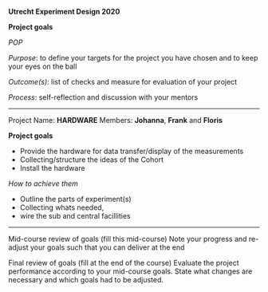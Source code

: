 **Utrecht Experiment Design 2020**

**Project goals**

*POP*


*Purpose*: to define your targets for the project you have chosen and to keep your eyes on the ball

*Outcome(s)*: list of checks and measure for evaluation of your project

*Process*: self-reflection and discussion with your mentors
_______________________________________________________________________________________________________
Project Name: **HARDWARE**
Members: **Johanna**, **Frank** and **Floris**

**Project goals**

- Provide the hardware for data transfer/display​ of the measurements
- Collecting/structure the ideas of the Cohort ​
- Install the hardware ​

*How to achieve them*

- Outline the parts of experiment(s)​
- Collecting whats needed,​
- wire the sub and central facillities ​

_________________________________________________________________________________________________________

Mid-course review of goals (fill this mid-course)
Note your progress and re-adjust your goals such that you can deliver at the end

Final review of goals (fill at the end of the course)
Evaluate the project performance according to your mid-course goals. State what changes are necessary and which goals had to be adjusted.